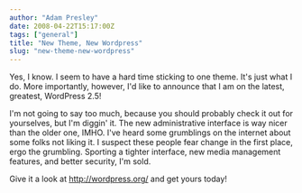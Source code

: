 ```yaml
---
author: "Adam Presley"
date: 2008-04-22T15:17:00Z
tags: ["general"]
title: "New Theme, New Wordpress"
slug: "new-theme-new-wordpress"
---
```


Yes, I know. I seem to have a hard time sticking to one theme. It's just
what I do. More importantly, however, I'd like to announce that I am on
the latest, greatest, WordPress 2.5!

I'm not going to say too much, because you should probably check it out
for yourselves, but I'm diggin' it. The new administrative interface is
way nicer than the older one, IMHO. I've heard some grumblings on the
internet about some folks not liking it. I suspect these people fear
change in the first place, ergo the grumbling. Sporting a tighter
interface, new media management features, and better security, I'm
sold.

Give it a look at <http://wordpress.org/> and get yours today!
